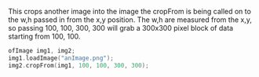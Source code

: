 This crops another image into the image the cropFrom is being called on to the w,h passed in from the x,y position. The w,h are measured from the x,y, so passing 100, 100, 300, 300 will grab a 300x300 pixel block of data starting from 100, 100.
```cpp
ofImage img1, img2;
img1.loadImage("anImage.png");
img2.cropFrom(img1, 100, 100, 300, 300);
```
